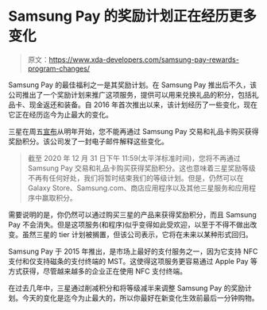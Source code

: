 # Samsung Pay 的奖励计划正在经历更多变化

> 原文：<https://www.xda-developers.com/samsung-pay-rewards-program-changes/>

Samsung Pay 的最佳福利之一是其奖励计划。在 Samsung Pay 推出后不久，该公司推出了一个奖励计划来推广这项服务，提供可以用来兑换礼品的积分，包括礼品卡、现金返还和装备。自 2016 年首次推出以来，该计划经历了一些变化，现在它正在经历迄今为止最大的变化。

三星在周五[宣布](https://shop-links.co/1726919537541874232?u1=e01e8d9a-95a0-4afa-bf98-7eab42aa1041)从明年开始，您不能再通过 Samsung Pay 交易和礼品卡购买获得奖励积分。该公司发了一封电子邮件解释这些变化。

> 截至 2020 年 12 月 31 日下午 11:59(太平洋标准时间)，您将不再通过 Samsung Pay 交易和礼品卡购买获得奖励积分。这也意味着三星奖励等级不再有任何好处，我们将暂时结束我们的等级计划。但是，仍然可以在 Galaxy Store、Samsung.com、商店应用程序以及其他三星服务和应用程序中赢取积分。

需要说明的是，你仍然可以通过购买三星的产品来获得奖励积分，而且 Samsung Pay 不会消失。但是这项服务(和程序)似乎变得如此受欢迎，以至于不得不做出改变。虽然三星的 tier 计划被搁置，但该公司表示，它将在未来以某种形式回归。

Samsung Pay 于 2015 年推出，是市场上最好的支付服务之一，因为它支持 NFC 支付和仅支持磁条的支付终端的 MST。这使得这项服务更容易通过 Apple Pay 等方式获得，尽管越来越多的企业正在使用 NFC 支付终端。

在过去几年中，三星通过削减积分和将等级减半来调整 Samsung Pay 的奖励计划。今天的变化是迄今为止最大的，所以你最好在新变化生效前最后一分钟购物。